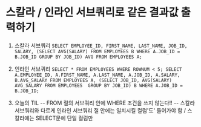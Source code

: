 # 스칼라 / 인라인 서브쿼리로 같은 결과값 출력하기

 1) 스칼라 서브쿼리
    `SELECT EMPLOYEE_ID, FIRST_NAME, LAST_NAME, JOB_ID, SALARY,
    (SELECT AVG(SALARY) FROM EMPLOYEES B WHERE A.JOB_ID = B.JOB_ID GROUP BY JOB_ID) AVG
    FROM EMPLOYEES A;`
    
 2) 인라인 서브쿼리
    `SELECT * FROM EMPLOYEES WHERE ROWNUM < 5;
    SELECT A.EMPLOYEE_ID, A.FIRST_NAME, A.LAST_NAME, A.JOB_ID, A.SALARY, B.AVG_SALARY
    FROM EMPLOYEES A, (SELECT JOB_ID, AVG(SALARY) AVG_SALARY FROM EMPLOYEES  GROUP BY JOB_ID) B
    WHERE A.JOB_ID = B.JOB_ID;`
    
 3) 오늘의 TIL
    -- FROM 절의 서브쿼리 안에 WHERE 조건을 쓰지 않는다!!
    -- 스칼라 서브쿼리와 다르게 인라인 서브쿼리 절 안에는 일치시킬 컬럼'도' 들어가야 함 / 스칼라에는 SELECT문에 단일 컬럼만

